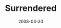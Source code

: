 ---
layout: message
category: message
series: "I AM..."
title: "Surrendered"
date: 2008-04-20
audio-description: "Jesus cannot simply be \"added-to\" our lives. When we choose to follow him, it requires that we continually \"die\" to our stuff and our ambitions. In this talk, Brian Tome shares what it looks like to surrender."
audio: "http://s3.amazonaws.com/crossroadsaudiomessages/I_AM_3_Surrendered_04-20-08_Tome_webaudio.mp3"
audio-title: "I AM... Surrendered"
audio-duration: "34&#58;29"
---
